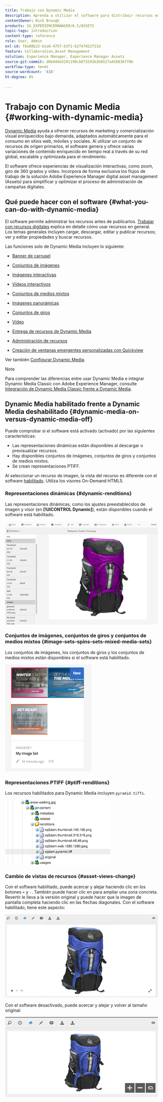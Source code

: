 ```yaml
---
title: Trabajo con Dynamic Media
description: Aprenda a utilizar el software para distribuir recursos en sitios web, móviles y sociales.
contentOwner: Rick Brough
products: SG_EXPERIENCEMANAGER/6.5/ASSETS
topic-tags: introduction
content-type: reference
role: User, Admin
exl-id: f8a80b22-b1a6-475f-b3f1-b2f47822f21d
feature: Collaboration,Asset Management
solution: Experience Manager, Experience Manager Assets
source-git-commit: d6b9dde5201198cb073293b2b8527a458836ff0b
workflow-type: tm+mt
source-wordcount: '416'
ht-degree: 8%

---
```


# Trabajo con Dynamic Media {#working-with-dynamic-media}

[Dynamic Media](https://business.adobe.com/es/products/experience-manager/assets/dynamic-media.html) ayuda a ofrecer recursos de marketing y comercialización visual enriquecidos bajo demanda, adaptados automáticamente para el consumo en sitios web, móviles y sociales. Al utilizar un conjunto de recursos de origen primarios, el software genera y ofrece varias variaciones de contenido enriquecido en tiempo real a través de su red global, escalable y optimizada para el rendimiento.

El software ofrece experiencias de visualización interactivas, como zoom, giro de 360 grados y vídeo. Incorpora de forma exclusiva los flujos de trabajo de la solución Adobe Experience Manager digital asset management (Assets) para simplificar y optimizar el proceso de administración de campañas digitales.

<!-- >ARTICLE IS MISSING. GIVES 404 [!NOTE]
>
>A Community article is available on [Working with Adobe Experience Manager and Dynamic Media](https://helpx.adobe.com/experience-manager/using/aem_dynamic_media.html). -->

## Qué puede hacer con el software {#what-you-can-do-with-dynamic-media}

El software permite administrar los recursos antes de publicarlos. [Trabajar con recursos digitales](manage-assets.md) explica en detalle cómo usar recursos en general. Los temas generales incluyen cargar, descargar, editar y publicar recursos; ver y editar propiedades y buscar recursos.

Las funciones solo de Dynamic Media incluyen lo siguiente:

* [Banner de carrusel](carousel-banners.md)
* [Conjuntos de imágenes](image-sets.md)
* [Imágenes interactivas](interactive-images.md)
* [Vídeos interactivos](interactive-videos.md)
* [Conjuntos de medios mixtos](mixed-media-sets.md)
* [Imágenes panorámicas](panoramic-images.md)

* [Conjuntos de giros](spin-sets.md)
* [Vídeo](video.md)
* [Entrega de recursos de Dynamic Media](delivering-dynamic-media-assets.md)
* [Administración de recursos](managing-assets.md)
* [Creación de ventanas emergentes personalizadas con Quickview](custom-pop-ups.md)

Ver también [Configurar Dynamic Media](administering-dynamic-media.md).

>[!NOTE]
>
>Para comprender las diferencias entre usar Dynamic Media e integrar Dynamic Media Classic con Adobe Experience Manager, consulte [Integración de Dynamic Media Classic frente a Dynamic Media](/help/sites-administering/scene7.md#aem-scene-integration-versus-dynamic-media).

## Dynamic Media habilitado frente a Dynamic Media deshabilitado {#dynamic-media-on-versus-dynamic-media-off}

Puede comprobar si el software está activado (activado) por las siguientes características:

* Las representaciones dinámicas están disponibles al descargar o previsualizar recursos.
* Hay disponibles conjuntos de imágenes, conjuntos de giros y conjuntos de medios mixtos.
* Se crean representaciones PTIFF.

Al seleccionar un recurso de imagen, la vista del recurso es diferente con el software [habilitado](config-dynamic.md#enabling-dynamic-media). Utiliza los visores On-Demand HTML5.

### Representaciones dinámicas {#dynamic-renditions}

Las representaciones dinámicas, como los ajustes preestablecidos de imagen y visor (en **[!UICONTROL Dynamic]**), están disponibles cuando el software está habilitado.

![chlimage_1-358](assets/chlimage_1-358.png)

### Conjuntos de imágenes, conjuntos de giros y conjuntos de medios mixtos {#image-sets-spins-sets-mixed-media-sets}

Los conjuntos de imágenes, los conjuntos de giros y los conjuntos de medios mixtos están disponibles si el software está habilitado.

![chlimage_1-359](assets/chlimage_1-359.png)

### Representaciones PTIFF {#ptiff-renditions}

Los recursos habilitados para Dynamic Media incluyen `pyramid.tiffs`.

![chlimage_1-360](assets/chlimage_1-360.png)

### Cambio de vistas de recursos {#asset-views-change}

Con el software habilitado, puede acercar y alejar haciendo clic en los botones `+` y `-`. También puede hacer clic en para ampliar una zona concreta. Revertir le lleva a la versión original y puede hacer que la imagen de pantalla completa haciendo clic en las flechas diagonales. Con el software habilitado, tiene este aspecto:

![chlimage_1-361](assets/chlimage_1-361.png)

Con el software desactivado, puede acercar y alejar y volver al tamaño original:

![chlimage_1-362](assets/chlimage_1-362.png)
